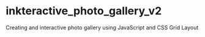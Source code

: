 # inkteractive_photo_gallery_v2
 Creating and interactive photo gallery using JavaScript and CSS Grid Layout
